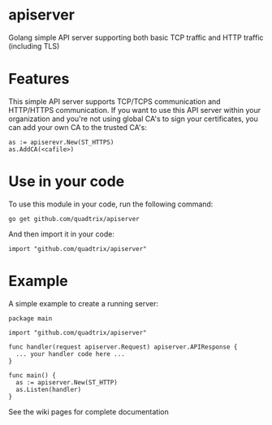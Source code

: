 # apiserver
Golang simple API server supporting both basic TCP traffic and HTTP traffic (including TLS)

# Features
This simple API server supports TCP/TCPS communication and HTTP/HTTPS communication. If you want to use this API server within your organization and you're not using global CA's to sign your certificates, you can add your own CA to the trusted CA's:

    as := apiserevr.New(ST_HTTPS)
    as.AddCA(<cafile>)
    
# Use in your code
To use this module in your code, run the following command:

    go get github.com/quadtrix/apiserver
   
And then import it in your code:

    import "github.com/quadtrix/apiserver"
  
# Example
A simple example to create a running server:

    package main
   
    import "github.com/quadtrix/apiserver"
   
    func handler(request apiserver.Request) apiserver.APIResponse {
      ... your handler code here ...
    }
   
    func main() {
      as := apiserver.New(ST_HTTP)
      as.Listen(handler)
    }

See the wiki pages for complete documentation
